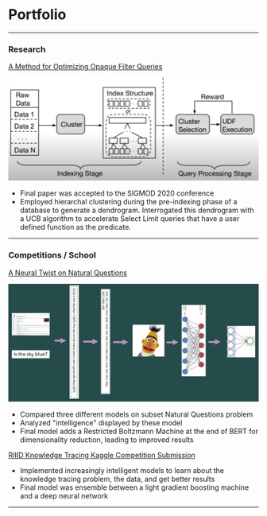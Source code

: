 # Portfolio

---

### Research

[A Method for Optimizing Opaque Filter Queries](https://dl.acm.org/doi/10.1145/3318464.3389766)

<img src="images/voodoo.png?raw=true"/>

- Final paper was accepted to the SIGMOD 2020 conference
- Employed hierarchal clustering during the pre-indexing phase of a database to generate a dendrogram.  Interrogated this dendrogram with a UCB algorithm to accelerate Select Limit queries that have a user defined function as the predicate.

---

### Competitions / School

[A Neural Twist on Natural Questions](https://github.com/maxstrome/brainNQ)

<img src="images/bert.png?raw=true"/>

- Compared three different models on subset Natural Questions problem
- Analyzed "intelligence" displayed by these model
- Final model adds a Restricted Boltzmann Machine at the end of BERT for dimensionality reduction, leading to improved results

[RIIID Knowledge Tracing Kaggle Competition Submission](https://github.com/maxstrome/RIIIDFinal/tree/main)

- Implemented increasingly intelligent models to learn about the knowledge tracing problem, the data, and get better results
- Final model was ensemble between a light gradient boosting machine and a deep neural network

---
